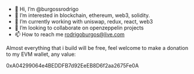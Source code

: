 - 👋 Hi, I’m @burgossrodrigo
- 👀 I’m interested in blockchain, ethereum, web3, solidity.
- 🌱 I’m currently working with uniswap, redux, react, web3
- 💞️ I’m looking to collaborate on openzeppelin projects
- 📫 How to reach me rodrigoburgos@live.com

Almost everything that i build will be free, feel welcome to make a donation to my EVM wallet, any value:

0xA04299064e4BEDDFB7d92EeEB8D6f2aa2675Fe0A

<!---
burgossrodrigo/burgossrodrigo is a ✨ special ✨ repository because its `README.md` (this file) appears on your GitHub profile.
You can click the Preview link to take a look at your changes.
--->
